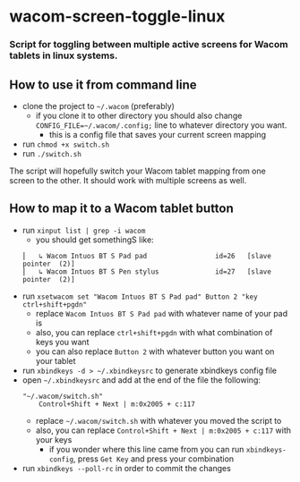 # wacom-screen-toggle-linux
### Script for toggling between multiple active screens for Wacom tablets in linux systems.

## How to use it from command line
- clone the project to `~/.wacom` (preferably)
    - if you clone it to other directory you should also change `CONFIG_FILE=~/.wacom/.config;` line to whatever directory you want.
        - this is a config file that saves your current screen mapping
- run `chmod +x switch.sh`
- run `./switch.sh`

The script will hopefully switch your Wacom tablet mapping from one screen to the other. 
It should work with multiple screens as well.

## How to map it to a Wacom tablet button
- run `xinput list | grep -i wacom`
    - you should get somethingS like:
    ```
    ⎜   ↳ Wacom Intuos BT S Pad pad               	id=26	[slave  pointer  (2)]
    ⎜   ↳ Wacom Intuos BT S Pen stylus            	id=27	[slave  pointer  (2)]
    ```
- run `xsetwacom set "Wacom Intuos BT S Pad pad" Button 2 "key ctrl+shift+pgdn"`
    - replace `Wacom Intuos BT S Pad pad` with whatever name of your pad is
    - also, you can replace `ctrl+shift+pgdn` with what combination of keys you want
    - you can also replace `Button 2` with whatever button you want on your tablet
- run `xbindkeys -d > ~/.xbindkeysrc` to generate xbindkeys config file
- open `~/.xbindkeysrc` and add at the end of the file the following:
    ```
    "~/.wacom/switch.sh"
    	Control+Shift + Next | m:0x2005 + c:117
    ```
    - replace `~/.wacom/switch.sh` with whatever you moved the script to
    - also, you can replace `Control+Shift + Next | m:0x2005 + c:117` with your keys
        - if you wonder where this line came from you can run `xbindkeys-config`, press `Get Key` and press your combination
- run `xbindkeys --poll-rc` in order to commit the changes

